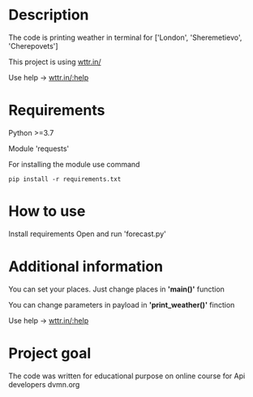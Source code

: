 # Description
The code is printing weather in terminal for ['London', 'Sheremetievo', 'Cherepovets']

This project is using [wttr.in/](http://wttr.in/)

Use help -> [wttr.in/:help](http://wttr.in/:help)

# Requirements
Python >=3.7

Module 'requests'

For installing the module use command
```
pip install -r requirements.txt
```

# How to use

Install requirements
Open and run 'forecast.py'

# Additional information
You can set your places. Just change places in **'main()'** function

You can change parameters in payload in **'print_weather()'** finction

Use help -> [wttr.in/:help](http://wttr.in/:help)

# Project goal

The code was written for educational purpose on online course for Api developers dvmn.org


